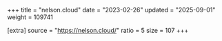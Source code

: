 +++
title = "nelson.cloud"
date = "2023-02-26"
updated = "2025-09-01"
weight = 109741

[extra]
source = "https://nelson.cloud/"
ratio = 5
size = 107
+++
